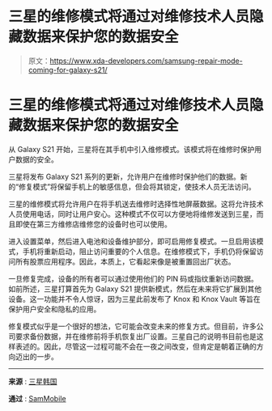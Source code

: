 # 三星的维修模式将通过对维修技术人员隐藏数据来保护您的数据安全

> 原文：<https://www.xda-developers.com/samsung-repair-mode-coming-for-galaxy-s21/>

# 三星的维修模式将通过对维修技术人员隐藏数据来保护您的数据安全

从 Galaxy S21 开始，三星将在其手机中引入维修模式。该模式将在维修时保护用户数据的安全。

三星将发布 Galaxy S21 系列的更新，允许用户在维修时保护他们的数据。新的“修复模式”将保留手机上的敏感信息，但会将其锁定，使技术人员无法访问。

三星的维修模式将允许用户在将手机送去维修时选择性地屏蔽数据。这将允许技术人员使用电话，同时让用户安心。这种模式不仅可以方便地将维修发送到三星，而且即使在第三方维修店维修您的设备时也可以使用。

进入设置菜单，然后进入电池和设备维护部分，即可启用修复模式。一旦启用该模式，手机将重新启动，阻止访问重要的个人信息。在维修模式下，手机仍将保留访问所有股票应用程序。因此，本质上，它看起来像是被重置回出厂状态。

一旦修复完成，设备的所有者可以通过使用他们的 PIN 码或指纹重新访问数据。如前所述，三星打算首先为 Galaxy S21 提供新模式，然后在未来将它扩展到其他设备。这一功能并不令人惊讶，因为三星此前发布了 Knox 和 Knox Vault 等旨在保护用户安全和隐私的应用。

修复模式似乎是一个很好的想法，它可能会改变未来的修复方式。但目前，许多公司要求备份数据，并在维修前将手机恢复出厂设置。三星自己的说明书目前也是这样表述的。因此，尽管这一过程可能不会在一夜之间改变，但肯定是朝着正确的方向迈出的一步。

* * *

**来源** : [三星韩国](https://news.samsung.com/kr/%EC%82%BC%EC%84%B1-%EA%B0%A4%EB%9F%AD%EC%8B%9C%ED%8F%B0%EC%97%90-%EC%88%98%EB%A6%AC-%EB%AA%A8%EB%93%9C-%EC%B6%94%EA%B0%80-%EA%B0%9C%EC%9D%B8%EC%A0%95%EB%B3%B4-%EC%9C%A0%EC%B6%9C-%EC%9B%90?cid=sem-mktg-pfs-tab-us-other-na-02022022-140697-&gclid=CISJp5WAn_kCFfEdfQodgCAK9Q&gclsrc=ds)

**通过** : [SamMobile](https://www.sammobile.com/news/samsung-repair-mode-data-isnt-stolen-during-phone-repair/)